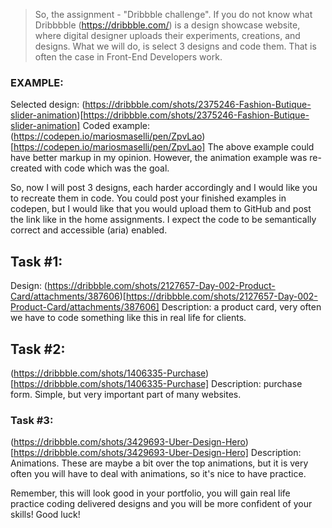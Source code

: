 >So, the assignment - "Dribbble challenge". If you do not know what Dribbbble (https://dribbble.com/) is a design showcase website, where digital designer uploads their experiments, creations, and designs. What we will do, is select 3 designs and code them. That is often the case in Front-End Developers work.

### EXAMPLE:
Selected design: (https://dribbble.com/shots/2375246-Fashion-Butique-slider-animation)[https://dribbble.com/shots/2375246-Fashion-Butique-slider-animation]
Coded example: (https://codepen.io/mariosmaselli/pen/ZpvLao)[https://codepen.io/mariosmaselli/pen/ZpvLao]
The above example could have better markup in my opinion. However, the animation example was re-created with code which was the goal.

So, now I will post 3 designs, each harder accordingly and I would like you to recreate them in code. You could post your finished examples in codepen, but I would like that you would upload them to GitHub and post the link like in the home assignments. I expect the code to be semantically correct and accessible (aria) enabled.

## Task #1:
Design: (https://dribbble.com/shots/2127657-Day-002-Product-Card/attachments/387606)[https://dribbble.com/shots/2127657-Day-002-Product-Card/attachments/387606]
Description: a product card, very often we have to code something like this in real life for clients.

## Task #2:  
(https://dribbble.com/shots/1406335-Purchase)[https://dribbble.com/shots/1406335-Purchase]
Description: purchase form. Simple, but very important part of many websites.

### Task #3: 
(https://dribbble.com/shots/3429693-Uber-Design-Hero)[https://dribbble.com/shots/3429693-Uber-Design-Hero]
Description: Animations. These are maybe a bit over the top animations, but it is very often you will have to deal with animations, so it's nice to have practice.

Remember, this will look good in your portfolio, you will gain real life practice coding delivered designs and you will be more confident of your skills! Good luck!
